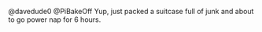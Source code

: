 @davedude0 @PiBakeOff Yup, just packed a suitcase full of junk and about to go power nap for 6 hours.